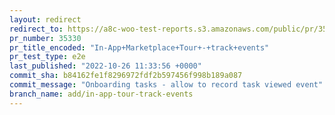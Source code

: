 ```yaml
---
layout: redirect
redirect_to: https://a8c-woo-test-reports.s3.amazonaws.com/public/pr/35330/e2e/index.html
pr_number: 35330
pr_title_encoded: "In-App+Marketplace+Tour+-+track+events"
pr_test_type: e2e
last_published: "2022-10-26 11:33:56 +0000"
commit_sha: b84162fe1f8296972fdf2b597456f998b189a087
commit_message: "Onboarding tasks - allow to record task viewed event"
branch_name: add/in-app-tour-track-events
---
```

